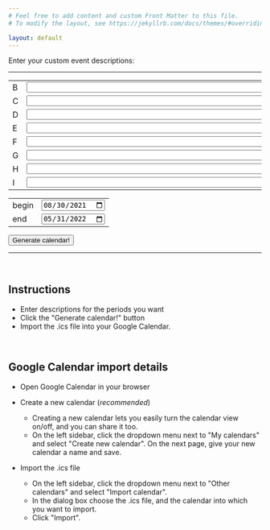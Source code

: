 ```yaml
---
# Feel free to add content and custom Front Matter to this file.
# To modify the layout, see https://jekyllrb.com/docs/themes/#overriding-theme-defaults

layout: default
---
```


Enter your custom event descriptions:

<hr/>

<table>
<tr><td>B</td><td><input type="text" id="B" size="80%"></td></tr>
<tr><td>C</td><td><input type="text" id="C" size="80%"></td></tr>
<tr><td>D</td><td><input type="text" id="D" size="80%"></td></tr>
<tr><td>E</td><td><input type="text" id="E" size="80%"></td></tr>
<tr><td>F</td><td><input type="text" id="F" size="80%"></td></tr>
<tr><td>G</td><td><input type="text" id="G" size="80%"></td></tr>
<tr><td>H</td><td><input type="text" id="H" size="80%"></td></tr>
<tr><td>I</td><td><input type="text" id="I" size="80%"></td></tr>
</table>

<table>
<tr><td>begin</td><td><input type="date" name="begin" id="beginInput" value="2021-08-30"></td></tr>
<tr><td>end</td><td><input type="date" name="end" value="2022-05-31"></td></tr>
</table>

<input type="button" value="Generate calendar!" onclick="myFunction()">


<script>
            function myFunction() {window.alert("Hello, world!");}
</script>

<hr/>
<br/>

## Instructions

- Enter descriptions for the periods you want
- Click the "Generate calendar!" button
- Import the .ics file into your Google Calendar.

<br/>

## Google Calendar import details

- Open Google Calendar in your browser

- Create a new calendar (_recommended_)
    - Creating a new calendar lets you easily turn the calendar view on/off,
      and you can share it too.
    - On the left sidebar, click the dropdown menu next to "My calendars" and
      select "Create new calendar".  On the next page, give your new calendar a
      name and save.

- Import the .ics file
    - On the left sidebar, click the dropdown menu next to "Other calendars"
      and select "Import calendar".  
    - In the dialog box choose the .ics file, and the calendar into which you
      want to import.
    - Click "Import".

